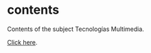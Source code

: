 # contents
Contents of the subject Tecnologías Multimedia.

[Click here](https://tecnologias-multimedia.github.io/contents).
